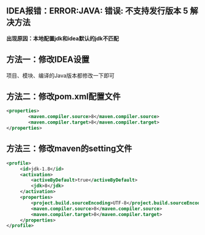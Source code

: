 ## IDEA报错：ERROR:JAVA: 错误: 不支持发行版本 5 解决方法

**出现原因：本地配置jdk和idea默认的jdk不匹配**

## 方法一：修改IDEA设置

项目、模块、编译的Java版本都修改一下即可

## 方法二：修改pom.xml配置文件

~~~xml
<properties>
        <maven.compiler.source>8</maven.compiler.source>
        <maven.compiler.target>8</maven.compiler.target>
</properties>
~~~

## 方法三：修改maven的setting文件

~~~xml
<profile>
     <id>jdk-1.8</id>
     <activation>
         <activeByDefault>true</activeByDefault>
         <jdk>8</jdk>
     </activation>
     <properties>
         <project.build.sourceEncoding>UTF-8</project.build.sourceEncoding>
         <maven.compiler.source>8</maven.compiler.source>
         <maven.compiler.target>8</maven.compiler.target> 
     </properties> 
</profile>
~~~


